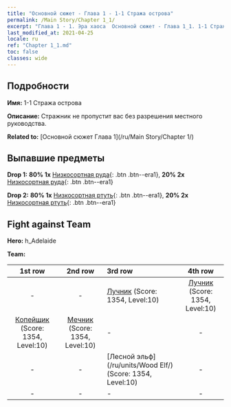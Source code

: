 ```yaml
---
title: "Основной сюжет - Глава 1 - 1-1 Стража острова"
permalink: /Main Story/Chapter 1_1/
excerpt: "Глава 1 - 1. Эра хаоса  Основной сюжет - Глава 1_1. 1-1 Стража острова"
last_modified_at: 2021-04-25
locale: ru
ref: "Chapter 1_1.md"
toc: false
classes: wide
---
```


## Подробности

 **Имя:** 1-1 Стража острова

 **Описание:** Стражник не пропустит вас без разрешения местного руководства.

 **Related to:** [Основной сюжет Глава 1](/ru/Main Story/Chapter 1/)

## Выпавшие предметы

 **Drop 1:** **80% 1x** [Низкосортная руда](/ItemsRU/mat_1/){: .btn .btn--era1}, **20% 2x** [Низкосортная руда](/ItemsRU/mat_1/){: .btn .btn--era1}

 **Drop 2:** **80% 1x** [Низкосортная ртуть](/ItemsRU/mat_2/){: .btn .btn--era1}, **20% 2x** [Низкосортная ртуть](/ItemsRU/mat_2/){: .btn .btn--era1}


## Fight against Team
 **Hero:** h_Adelaide

 **Team:**


  | 1st row | 2nd row | 3rd row | 4th row |
  |:----:|:----:|:----|:----:|
  | - | - | [Лучник](/ru/units/Marksman/) (Score: 1354, Level:10)  | [Лучник](/ru/units/Marksman/) (Score: 1354, Level:10)  |
  | [Копейщик](/ru/units/Pikeman/) (Score: 1354, Level:10)  | [Мечник](/ru/units/Swordsman/) (Score: 1354, Level:10)  | - | - |
  | - | - | [Лесной эльф](/ru/units/Wood Elf/) (Score: 1354, Level:10)  | - |
  | - | - | - | - |


